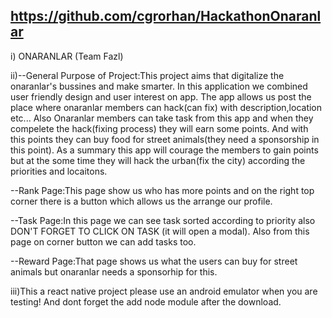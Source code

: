 https://github.com/cgrorhan/HackathonOnaranlar
-----------------------------------------------------------




i) ONARANLAR (Team Fazl)

ii)--General Purpose of Project:This project aims that digitalize the onaranlar's bussines and make smarter. In this application we combined user friendly design and user interest on app. The app allows us post the place where onaranlar members can hack(can fix) with description,location etc... Also Onaranlar members can take task from this app and when they compelete the hack(fixing process) they will earn some points. And with this points they can buy food for street animals(they need a sponsorship in this point). As a summary this app will courage the members to gain points but at the some time they will hack the urban(fix the city) according the priorities and locaitons.

--Rank Page:This page show us who has more points and on the right top corner there is a button which
allows us the arrange our profile.

--Task Page:In this page we can see task sorted according to priority also DON'T FORGET TO CLICK ON TASK (it will open a modal).
Also from this page on corner button we can add tasks too.

--Reward Page:That page shows us what the users can buy for street animals but onaranlar needs a
sponsorhip for this.

iii)This a react native project please use an android emulator when you are testing! And dont forget the add node module after the download.
